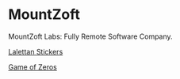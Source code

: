 # MountZoft
MountZoft Labs: Fully Remote Software Company.

[Lalettan Stickers](https://play.google.com/store/apps/details?id=com.mountzoft.lalettanstickersforwhatsapp)

[Game of Zeros](https://play.google.com/store/apps/details?id=com.mountzoft.gameofzeros)
